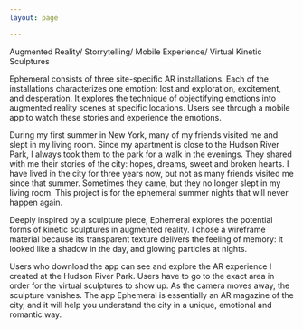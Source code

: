 ```yaml
---
layout: page

---
```


Augmented Reality/ Storrytelling/ Mobile Experience/ Virtual Kinetic Sculptures 


Ephemeral consists of three site-specific AR installations. Each of the installations characterizes one emotion: lost and exploration, excitement, and desperation. It explores the technique of objectifying emotions into augmented reality scenes at specific locations. Users see through a mobile app to watch these stories and experience the emotions.
 
 
During my first summer in New York, many of my friends visited me and slept in my living room. Since my apartment is close to the Hudson River Park, I always took them to the park for a walk in the evenings. They shared with me their stories of the city: hopes, dreams, sweet and broken hearts. I have lived in the city for three years now, but not as many friends visited me since that summer. Sometimes they came, but they no longer slept in my living room. This project is for the ephemeral summer nights that will never happen again.

Deeply inspired by a sculpture piece, Ephemeral explores the potential forms of kinetic sculptures in augmented reality. I chose a wireframe material because its transparent texture delivers the feeling of memory: it looked like a shadow in the day, and glowing particles at nights.

Users who download the app can see and explore the AR experience I created at the Hudson River Park. Users have to go to the exact area in order for the virtual sculptures to show up. As the camera moves away, the sculpture vanishes.  The app Ephemeral is essentially an AR magazine of the city, and it will help you understand the city in a  unique, emotional and romantic way. 
